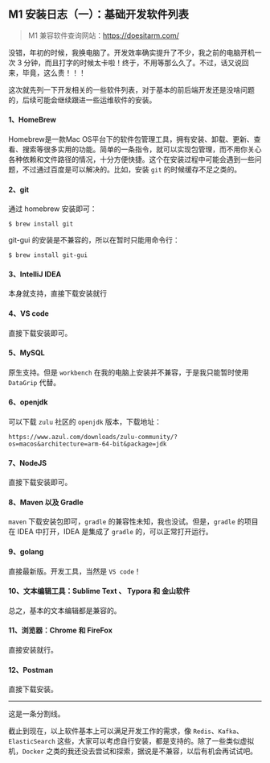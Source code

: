 ## M1 安装日志（一）：基础开发软件列表

> M1 兼容软件查询网站：https://doesitarm.com/

没错，年初的时候，我换电脑了。开发效率确实提升了不少，我之前的电脑开机一次 3 分钟，而且打字的时候太卡啦！终于，不用等那么久了。不过，话又说回来，毕竟，这么贵！！！

这次就先列一下开发相关的一些软件列表，对于基本的前后端开发还是没啥问题的，后续可能会继续跟进一些运维软件的安装。

#### 1、HomeBrew

Homebrew是一款Mac OS平台下的软件包管理工具，拥有安装、卸载、更新、查看、搜索等很多实用的功能。简单的一条指令，就可以实现包管理，而不用你关心各种依赖和文件路径的情况，十分方便快捷。这个在安装过程中可能会遇到一些问题，不过通过百度是可以解决的。比如，安装 `git` 的时候缓存不足之类的。

#### 2、git

通过 homebrew 安装即可：

```shell
$ brew install git
```
git-gui 的安装是不兼容的，所以在暂时只能用命令行：

```shell
$ brew install git-gui
```

#### 3、IntelliJ IDEA

本身就支持，直接下载安装就行

#### 4、VS code

直接下载安装即可。

#### 5、MySQL

原生支持。但是 `workbench` 在我的电脑上安装并不兼容，于是我只能暂时使用 `DataGrip` 代替。

#### 6、openjdk

可以下载 `zulu` 社区的 `openjdk` 版本，下载地址：

```
https://www.azul.com/downloads/zulu-community/?os=macos&architecture=arm-64-bit&package=jdk
```

#### 7、NodeJS

直接下载安装即可。

#### 8、Maven 以及 Gradle

`maven` 下载安装包即可，`gradle` 的兼容性未知，我也没试。但是，`gradle` 的项目在 IDEA 中打开，IDEA 是集成了 `gradle` 的，可以正常打开运行。

#### 9、golang

直接最新版。开发工具，当然是 `VS code`！

#### 10、文本编辑工具：Sublime Text 、 Typora 和 金山软件

总之，基本的文本编辑都是兼容的。

#### 11、浏览器：Chrome 和 FireFox

直接安装就行。

#### 12、Postman

直接下载安装。

-------

这是一条分割线。

截止到现在，以上软件基本上可以满足开发工作的需求，像 `Redis`、`Kafka`、`ElasticSearch` 这些，大家可以考虑自行安装，都是支持的。除了一些类似虚拟机，`Docker` 之类的我还没去尝试和探索，据说是不兼容，以后有机会再试试吧。